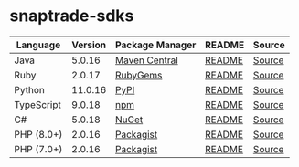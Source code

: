 # snaptrade-sdks

|Language|Version|Package Manager|README|Source|
|-|-|-|-|-|
|Java|5.0.16|[Maven Central](https://central.sonatype.com/artifact/com.konfigthis/snaptrade-java-sdk/5.0.16)|[README](https://github.com/passiv/snaptrade-sdks/tree/HEAD/sdks/java#readme)|[Source](https://github.com/passiv/snaptrade-sdks/tree/HEAD/sdks/java)|
|Ruby|2.0.17|[RubyGems](https://rubygems.org/gems/snaptrade/versions/2.0.17)|[README](https://github.com/passiv/snaptrade-sdks/tree/HEAD/sdks/ruby#readme)|[Source](https://github.com/passiv/snaptrade-sdks/tree/HEAD/sdks/ruby)|
|Python|11.0.16|[PyPI](https://pypi.org/project/snaptrade-python-sdk/11.0.16)|[README](https://github.com/passiv/snaptrade-sdks/tree/HEAD/sdks/python#readme)|[Source](https://github.com/passiv/snaptrade-sdks/tree/HEAD/sdks/python)|
|TypeScript|9.0.18|[npm](https://www.npmjs.com/package/snaptrade-typescript-sdk/v/9.0.18)|[README](https://github.com/passiv/snaptrade-sdks/tree/HEAD/sdks/typescript#readme)|[Source](https://github.com/passiv/snaptrade-sdks/tree/HEAD/sdks/typescript)|
|C#|5.0.18|[NuGet](https://nuget.org/packages/SnapTrade.Net/5.0.18)|[README](https://github.com/passiv/snaptrade-sdks/tree/HEAD/sdks/csharp#readme)|[Source](https://github.com/passiv/snaptrade-sdks/tree/HEAD/sdks/csharp)|
|PHP (8.0+)|2.0.16|[Packagist](https://packagist.org/packages/konfig/snaptrade-php-sdk#2.0.16)|[README](https://github.com/passiv/snaptrade-php-sdk/tree/HEAD#readme)|[Source](https://github.com/passiv/snaptrade-php-sdk/tree/HEAD)|
|PHP (7.0+)|2.0.16|[Packagist](https://packagist.org/packages/konfig/snaptrade-php-7-sdk#2.0.16)|[README](https://github.com/passiv/snaptrade-php-7-sdk/tree/HEAD#readme)|[Source](https://github.com/passiv/snaptrade-php-7-sdk/tree/HEAD)|